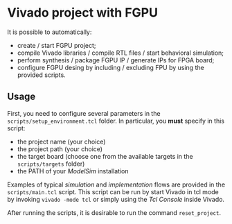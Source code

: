 # Vivado project with FGPU

It is possible to automatically:
* create / start FGPU project;
* compile Vivado libraries / compile RTL files / start behavioral simulation;
* perform synthesis / package FGPU IP / generate IPs for FPGA board;
* configure FGPU desing by including / excluding FPU
by using the provided scripts.

## Usage

First, you need to configure several parameters in the `scripts/setup_environment.tcl` folder. In particular, you **must** specify in this script:
- the project name (your choice)
- the project path (your choice)
- the target board (choose one from the available targets in the `scripts/targets` folder)
- the PATH of your *ModelSim* installation

Examples of typical *simulation* and *implementation* flows are provided in the `scripts/main.tcl` script. This script can be run by start Vivado in tcl mode by invoking `vivado -mode tcl` or simply using the *Tcl Console* inside Vivado.

After running the scripts, it is desirable to run the command `reset_project`.
